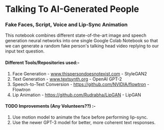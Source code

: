 # Talking To AI-Generated People
### Fake Faces, Script, Voice and Lip-Sync Animation

This notebook combines different state-of-the-art image and speech generation neural networks into one single Google Colab Notebook so that we can generate a random fake person's talking head video replying to our input text question.

#### Different Tools/Repositories used:-
1) Face Generation - www.thispersondoesnotexist.com - StyleGAN2
2) Text Generation - www.textsynth.org - OpenAI GPT-2
3) Speech-to-Text Conversion - https://github.com/NVIDIA/flowtron - Flowtron
4) Lip Animation - https://github.com/Rudrabha/LipGAN - LipGAN

#### TODO Improvements (Any Volunteers??) :-
1) Use motion model to animate the face before performing lip-sync.
2) Use the newer GPT-3 model for better, more coherent text responses.
